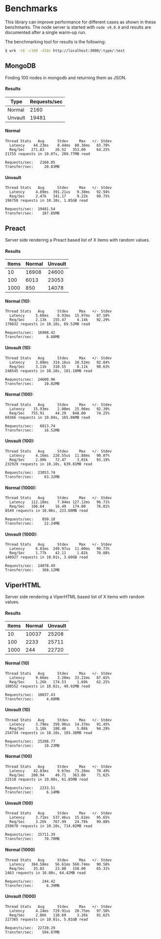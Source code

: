 # Benchmarks

This library can improve performance for different cases as shown in these benchmarks. The node server is started with `node v9.0.0` and results are documented after a single warm-up run.

The benchmarking tool for results is the following:

```sh
$ wrk -t8 -c100 -d10s http://localhost:3000/:type/:test
```

## MongoDB

Finding 100 nodes in mongodb and returning them as JSON.

#### Results

| Type    | Requests/sec |
| ------- | ------------ |
| Normal  | 2160         |
| Unvault | 19481        |

#### Normal

```
Thread Stats   Avg      Stdev     Max   +/- Stdev
  Latency    44.23ms    8.44ms  80.36ms   65.70%
  Req/Sec   271.83     26.52   353.00     64.25%
21755 requests in 10.07s, 209.77MB read

Requests/sec:   2160.05
Transfer/sec:     20.83MB
```

#### Unvault

```
Thread Stats   Avg      Stdev     Max   +/- Stdev
  Latency     4.89ms  391.21us   9.38ms   92.94%
  Req/Sec     2.47k   341.17     9.22k    99.75%
196758 requests in 10.10s, 1.85GB read

Requests/sec:  19481.54
Transfer/sec:    187.85MB
```

## Preact

Server side rendering a Preact based list of X items with random values.

#### Results

| Items | Normal | Unvault |
| ----- | ------ | ------- |
| 10    | 16908  | 24600   |
| 100   | 6013   | 23053   |
| 1000  | 850    | 14078   |

#### Normal (10):

```
Thread Stats   Avg      Stdev     Max   +/- Stdev
  Latency     5.66ms    0.93ms  15.97ms   87.58%
  Req/Sec     2.13k   155.47     4.14k    92.29%
170832 requests in 10.10s, 69.52MB read

Requests/sec:  16908.42
Transfer/sec:      6.88MB
```

#### Unvault (10):

```
Thread Stats   Avg      Stdev     Max   +/- Stdev
  Latency     3.88ms  314.16us  10.52ms   92.04%
  Req/Sec     3.11k   310.55     8.11k    98.63%
248545 requests in 10.10s, 101.18MB read

Requests/sec:  24600.96
Transfer/sec:     10.02MB
```

#### Normal (100):

```
Thread Stats   Avg      Stdev     Max   +/- Stdev
  Latency    15.93ms    2.00ms  25.96ms   92.39%
  Req/Sec   755.91     44.29   848.00     74.25%
60366 requests in 10.04s, 165.86MB read

Requests/sec:   6013.74
Transfer/sec:     16.52MB
```

#### Unvault (100):

```
Thread Stats   Avg      Stdev     Max   +/- Stdev
  Latency     4.16ms  228.55us  11.88ms   90.07%
  Req/Sec     2.90k    72.47     3.01k    93.19%
232929 requests in 10.10s, 639.81MB read

Requests/sec:  23053.74
Transfer/sec:     63.32MB
```

#### Normal (1000):

```
Thread Stats   Avg      Stdev     Max   +/- Stdev
  Latency   112.18ms    7.94ms 127.12ms   96.71%
  Req/Sec   106.64     16.49   174.00     76.01%
8549 requests in 10.06s, 223.60MB read

Requests/sec:    850.18
Transfer/sec:     22.24MB
```

#### Unvault (1000):

```
Thread Stats   Avg      Stdev     Max   +/- Stdev
  Latency     6.81ms  249.97us  11.00ms   90.73%
  Req/Sec     1.77k    42.11     1.82k    70.88%
140927 requests in 10.01s, 3.60GB read

Requests/sec:  14078.49
Transfer/sec:    368.12MB
```

## ViperHTML

Server side rendering a ViperHTML based list of X items with random values.

#### Results

| Items | Normal | Unvault |
| ----- | ------ | ------- |
| 10    | 10037  | 25208   |
| 100   | 2233   | 25711   |
| 1000  | 244    | 22720   |

#### Normal (10)

```
Thread Stats   Avg      Stdev     Max   +/- Stdev
  Latency     9.66ms    3.20ms  32.22ms   87.02%
  Req/Sec     1.26k   174.53     1.69k    62.25%
100552 requests in 10.02s, 40.92MB read

Requests/sec:  10037.43
Transfer/sec:      4.08MB
```

#### Unvault (10)

```
Thread Stats   Avg      Stdev     Max   +/- Stdev
  Latency     3.79ms  358.90us  14.37ms   91.45%
  Req/Sec     3.18k   180.46     5.08k    94.29%
254734 requests in 10.10s, 103.38MB read

Requests/sec:  25208.77
Transfer/sec:     10.23MB
```

#### Normal (100)

```
Thread Stats   Avg      Stdev     Max   +/- Stdev
  Latency    42.83ms    9.67ms  75.26ms   70.49%
  Req/Sec   280.94     49.71   363.00     71.62%
22510 requests in 10.08s, 61.85MB read

Requests/sec:   2233.51
Transfer/sec:      6.14MB
```

#### Unvault (100)

```
Thread Stats   Avg      Stdev     Max   +/- Stdev
  Latency     3.71ms  537.46us  15.61ms   95.65%
  Req/Sec     3.26k   767.99    24.78k    99.88%
259670 requests in 10.10s, 714.02MB read

Requests/sec:  25711.39
Transfer/sec:     70.70MB
```

#### Normal (1000)

```
Thread Stats   Avg      Stdev     Max   +/- Stdev
  Latency   384.58ms   56.61ms 560.74ms   90.58%
  Req/Sec    35.82     23.80   158.00     65.31%
2463 requests in 10.08s, 64.42MB read

Requests/sec:    244.42
Transfer/sec:      6.39MB
```

#### Unvault (1000)

```
Thread Stats   Avg      Stdev     Max   +/- Stdev
  Latency     4.24ms  729.91us  20.75ms   97.50%
  Req/Sec     2.86k   110.69     3.26k    91.62%
227365 requests in 10.01s, 5.81GB read

Requests/sec:  22720.29
Transfer/sec:    594.07MB
```
